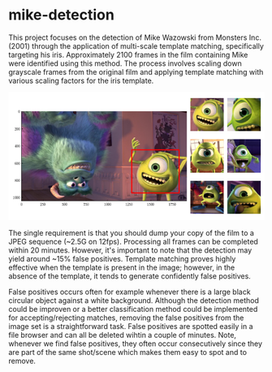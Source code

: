 # mike-detection
This project focuses on the detection of Mike Wazowski from Monsters Inc. (2001) through the application of multi-scale template matching, specifically targeting his iris. Approximately 2100 frames in the film containing Mike were identified using this method. The process involves scaling down grayscale frames from the original film and applying template matching with various scaling factors for the iris template.

![Mike Wazowski](demo.png)

The single requirement is that you should dump your copy of the film to a JPEG sequence (~2.5G on 12fps). Processing all frames can be completed within 20 minutes. However, it's important to note that the detection may yield around ~15% false positives. Template matching proves highly effective when the template is present in the image; however, in the absence of the template, it tends to generate confidently false positives.

False positives occurs often for example whenever there is a large black circular object against a white background. Although the detection method could be improven or a better classification method could be implemented for accepting/rejecting matches, removing the false positives from the image set is a straightforward task. False positives are spotted easily in a file browser and can all be deleted wihtin a couple of minutes. Note, whenever we find false positives, they often occur consecutively since they are part of the same shot/scene which makes them easy to spot and to remove.